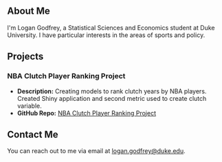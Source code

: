 <div style="width: 150px; height: 150px; border-radius: 50%; overflow: hidden;">

  <div style="width: 100%; height: 100%; background-image: url('https://github.com/lgodfrey1/lgodfrey1.github.io/assets/143239580/34e61649-2413-439c-83d5-7ae1e267a70f'); background-size: cover; background-position: center;"></div>

</div>

## About Me

I'm Logan Godfrey, a Statistical Sciences and Economics student at Duke University. I have particular interests in the areas of sports and policy.

## Projects

### NBA Clutch Player Ranking Project
- **Description:** Creating models to rank clutch years by NBA players. Created Shiny application and second metric used to create clutch variable.
- **GitHub Repo:** [NBA Clutch Player Ranking Project](https://github.com/matthewodonnell21/DSAC_Basketball_Proj_S24)

## Contact Me

You can reach out to me via email at [logan.godfrey@duke.edu](mailto:logan.godfrey@duke.edu).

